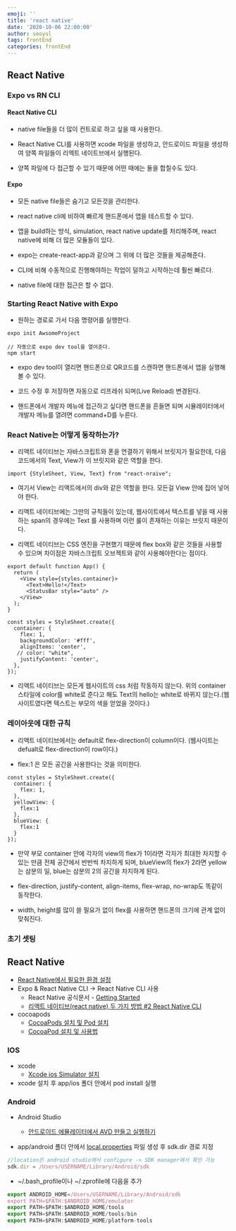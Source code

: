 ```yaml
---
emoji: ''
title: 'react native'
date: '2020-10-06 22:00:00'
author: seoyul
tags: frontEnd
categories: frontEnd
---
```


## React Native
### Expo vs RN CLI
#### React Native CLI
- native file들을 더 많이 컨트로로 하고 싶을 때 사용한다.

- React Native CLI를 사용하면 xcode 파일을 생성하고, 안드로이드 파일을 생성하여 양쪽 파일들이 리엑트 네이트브에서 실행된다.

- 양쪽 파일에 다 접근할 수 있기 때문에 어떤 때에는 둘을 합칠수도 있다.

#### Expo
- 모든 native file들은 숨기고 모든것을 관리한다.

- react native cli에 비하여 빠르게 핸드폰에서 앱을 테스트할 수 있다.

- 앱을 build하는 방식, simulation, react native update를 처리해주며, react native에 비해 더 많은 모듈들이 있다.

- expo는 create-react-app과 같으며 그 위에 더 많은 것들을 제공해준다.

- CLI에 비해 수동적으로 진행해야하는 작업이 덜하고 시작하는데 훨씬 빠르다.

- native file에 대한 접근은 할 수 없다.

### Starting React Native with Expo
- 원하는 경로로 가서 다음 명령어를 실행한다.

```
expo init AwsomeProject
```
```
// 자동으로 expo dev tool을 열어준다.
npm start
```

- expo dev tool이 열리면 핸드폰으로 QR코드를 스캔하면 핸드폰에서 앱을 실행해볼 수 있다.

- 코드 수정 후 저장하면 자동으로 리프레쉬 되며(Live Reload) 변경된다.

- 핸드폰에서 개발자 메뉴에 접근하고 싶다면 핸드폰을 흔들면 되며 시뮬레이터에서 개발자 메뉴를 열려면 command+D를 누른다.

### React Native는 어떻게 동작하는가?
- 리액트 네이티브는 자바스크립트와 폰을 연결하기 위해서 브릿지가 필요한데, 다음 코드에서의 Text, View가 이 브릿지와 같은 역할을 한다.
```
import {StyleSheet, View, Text} from "react-nraive";
```

- 여기서 View는 리액트에서의 div와 같은 역할을 한다. 모든걸 View 안에 집어 넣어야 한다.

- 리액트 네이티브에는 그만의 규칙들이 있는데, 웹사이트에서 텍스트를 넣을 때 사용하는 span의 경우에는 Text 를 사용하며 이런 룰이 존재하는 이유는 브릿지 때문이다.

- 리액트 네이티브는 CSS 엔진을 구현했기 때문에 flex box와 같은 것들을 사용할 수 있으며 차이점은 자바스크립트 오브젝트와 같이 사용해야한다는 점이다.

```
export default function App() {
  return (
    <View style={styles.container}>
      <Text>Hello!</Text>
      <StatusBar style="auto" />
    </View>
  );
}

const styles = StyleSheet.create({
  container: {
    flex: 1,
    backgroundColor: '#fff',
    alignItems: 'center',
   // color: "white",
    justifyContent: 'center',
  },
});
```

- 리액트 네이티브는 모든게 웹사이트의 css 처럼 작동하지 않는다. 위의 container 스타일에 color를 white로 준다고 해도 Text의 hello는 white로 바뀌지 않는다.(웹사이트였다면 텍스트는 부모의 색을 얻었을 것이다.)

### 레이아웃에 대한 규칙
- 리액트 네이티브에서는 default로 flex-direction이 column이다. (웹사이트는 defualt로 flex-direction이 row이다.)

- flex:1 은 모든 공간을 사용한다는 것을 의미한다.

```
const styles = StyleSheet.create({
  container: {
    flex: 1,
  },
  yellowView: {
  	flex:1
  },
  blueView: {
  	flex:1
  }
});
```
- 만약 부모 container 안에 각자의 view의 flex가 1이라면 각자가 최대한 차지할 수 있는 만큼 전체 공간에서 반반씩 차지하게 되며, blueView의 flex가 2라면 yellow는 삼분의 일, blue는 삼분의 2의 공간을 차지하게 된다.

- flex-direction, justify-content, align-items, flex-wrap, no-wrap도 똑같이 동작한다.

- width, height를 많이 쓸 필요가 없이 flex를 사용하면 핸드폰의 크기에 관계 없이 맞춰진다.

### 초기 셋팅
## React Native

- [React Native에서 필요한 환경 설정](https://firework-ham.tistory.com/104)
- Expo & React Native CLI → React Native CLI 사용
    - React Native 공식문서 - [Getting Started](https://reactnative.dev/docs/0.8/getting-started)
    - [리액트 네이티브(react native) 두 가지 방법 #2 React Native CLI](https://velog.io/@max9106/React-Native-리액트-네이티브react-native-두-가지-방법-2-React-Native-CLI-bmk0gz4izg)
- cocoapods
    - [CocoaPods 설치 및 Pod 설치](https://blog.yagom.net/534/)
    - [CocoaPod 설치 및 사용법](https://zetal.tistory.com/entry/CocoaPod-설치-및-사용법)

### IOS

- xcode
    - [Xcode ios Simulator 설치](https://velog.io/@skh417/Tips-Xcode-ios-Simulator-설치)
- xcode 설치 후 app/ios 폴더 안에서 pod install 실행

### Android

- Android Studio
    
    
    - [안드로이드 에뮬레이터에서 AVD 만들고 실행하기](https://recipes4dev.tistory.com/145)
- app/android 폴더 안에서 [local.properties](http://local.properties) 파일 생성 후 sdk.dir 경로 지정

```jsx
//location은 android studio에서 configure -> SDK manager에서 확인 가능
sdk.dir = /Users/USERNAME/Library/Android/sdk
```

- ~/.bash_profile이나 ~/.zprofile에 다음을 추가

```jsx
export ANDROID_HOME=/Users/USERNAME/Library/Android/sdk
export PATH=$PATH:$ANDROID_HOME/emulator
export PATH=$PATH:$ANDROID_HOME/tools
export PATH=$PATH:$ANDROID_HOME/tools/bin
export PATH=$PATH:$ANDROID_HOME/platform-tools
```

```toc

```

